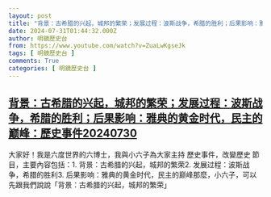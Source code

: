 ```yaml
---
layout: post
title: "背景：古希腊的兴起，城邦的繁荣；发展过程：波斯战争，希腊的胜利；后果影响：雅典的黄金时代，民主的巅峰：歷史事件20240730"
date: 2024-07-31T01:44:32.000Z
author: 明鏡歷史台
from: https://www.youtube.com/watch?v=ZuaLwKgseJk
tags: [ 明鏡歷史台 ]
comments: True
categories: [ 明鏡歷史台 ]
---
```

<!--1722390272000-->
[背景：古希腊的兴起，城邦的繁荣；发展过程：波斯战争，希腊的胜利；后果影响：雅典的黄金时代，民主的巅峰：歷史事件20240730](https://www.youtube.com/watch?v=ZuaLwKgseJk)
------

<div>
大家好！我是六度世界的六博士，我與小六子為大家主持 歷史事件，改變歷史 節目，主要內容包括：1. 背景：古希腊的兴起，城邦的繁荣2. 发展过程：波斯战争，希腊的胜利3. 后果影响：雅典的黄金时代，民主的巅峰那麼，小六子，可以先跟我們說說「背景：古希腊的兴起，城邦的繁荣」
</div>
